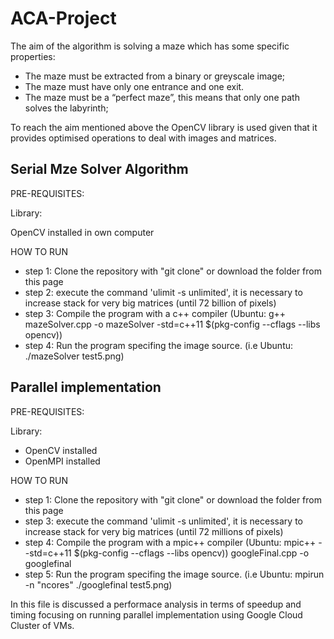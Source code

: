 # ACA-Project

 The aim of the algorithm is solving a maze which has some specific properties:
 - The maze must be extracted from a binary or greyscale image;
 - The maze must have only one entrance and one exit.
 - The maze must be a “perfect maze”, this means that only one path solves the labyrinth;

To reach the aim mentioned above the OpenCV library is used given that it provides optimised operations to deal with images and matrices.

## Serial Mze Solver Algorithm

 PRE-REQUISITES:

 Library:

 OpenCV installed in own computer

 HOW TO RUN

  - step 1: Clone the repository with "git clone" or download the folder from this page
  - step 2: execute the command 'ulimit -s unlimited', it is necessary to increase stack for very big matrices (until 72 billion of pixels)
  - step 3: Compile the program with a c++ compiler (Ubuntu: g++ mazeSolver.cpp -o mazeSolver -std=c++11 $(pkg-config --cflags --libs opencv))
  - step 4: Run the program specifing the image source. (i.e Ubuntu: ./mazeSolver test5.png)

## Parallel implementation
 
 PRE-REQUISITES:

 Library:

 * OpenCV installed
 * OpenMPI installed

HOW TO RUN

  - step 1: Clone the repository with "git clone" or download the folder from this page
  - step 3: execute the command 'ulimit -s unlimited', it is necessary to increase stack for very big matrices (until 72 millions of pixels)
  - step 4: Compile the program with a mpic++ compiler (Ubuntu: mpic++ --std=c++11 $(pkg-config --cflags --libs opencv)) googleFinal.cpp -o googlefinal
  - step 5: Run the program specifing the image source. (i.e Ubuntu: mpirun -n "ncores" ./googlefinal test5.png)

In this file is discussed a performace analysis in terms of speedup and timing focusing on running parallel implementation using Google Cloud Cluster of VMs. 




 
 

 
